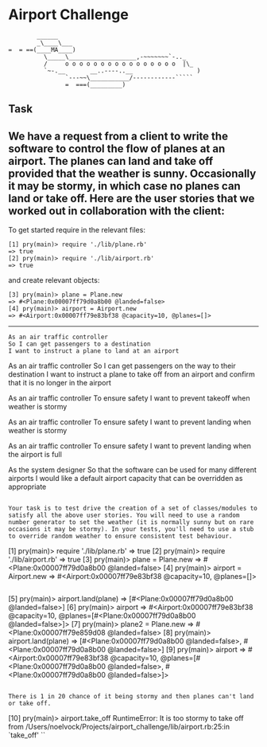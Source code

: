 Airport Challenge
=================

```
        ______
        _\____\___
=  = ==(____MA____)
          \_____\___________________,-~~~~~~~`-.._
          /     o o o o o o o o o o o o o o o o  |\_
          `~-.__       __..----..__                  )
                `---~~\___________/------------`````
                =  ===(_________)

```
Task
-----

We have a request from a client to write the software to control the flow of planes at an airport. The planes can land and take off provided that the weather is sunny. Occasionally it may be stormy, in which case no planes can land or take off.  Here are the user stories that we worked out in collaboration with the client:
------

To get started require in the relevant files:

```
[1] pry(main)> require './lib/plane.rb'
=> true
[2] pry(main)> require './lib/airport.rb'
=> true
```

and create relevant objects:

```
[3] pry(main)> plane = Plane.new
=> #<Plane:0x00007ff79d0a8b00 @landed=false>
[4] pry(main)> airport = Airport.new
=> #<Airport:0x00007ff79e83bf38 @capacity=10, @planes=[]>
```
---

```
As an air traffic controller
So I can get passengers to a destination
I want to instruct a plane to land at an airport
```




As an air traffic controller
So I can get passengers on the way to their destination
I want to instruct a plane to take off from an airport and confirm that it is no longer in the airport

As an air traffic controller
To ensure safety
I want to prevent takeoff when weather is stormy

As an air traffic controller
To ensure safety
I want to prevent landing when weather is stormy

As an air traffic controller
To ensure safety
I want to prevent landing when the airport is full

As the system designer
So that the software can be used for many different airports
I would like a default airport capacity that can be overridden as appropriate
```

Your task is to test drive the creation of a set of classes/modules to satisfy all the above user stories. You will need to use a random number generator to set the weather (it is normally sunny but on rare occasions it may be stormy). In your tests, you'll need to use a stub to override random weather to ensure consistent test behaviour.

```
[1] pry(main)> require './lib/plane.rb'
=> true
[2] pry(main)> require './lib/airport.rb'
=> true
[3] pry(main)> plane = Plane.new
=> #<Plane:0x00007ff79d0a8b00 @landed=false>
[4] pry(main)> airport = Airport.new
=> #<Airport:0x00007ff79e83bf38 @capacity=10, @planes=[]>
```

```
[5] pry(main)> airport.land(plane)
=> [#<Plane:0x00007ff79d0a8b00 @landed=false>]
[6] pry(main)> airport
=> #<Airport:0x00007ff79e83bf38 @capacity=10, @planes=[#<Plane:0x00007ff79d0a8b00 @landed=false>]>
[7] pry(main)> plane2 = Plane.new
=> #<Plane:0x00007ff79e859d08 @landed=false>
[8] pry(main)> airport.land(plane)
=> [#<Plane:0x00007ff79d0a8b00 @landed=false>, #<Plane:0x00007ff79d0a8b00 @landed=false>]
[9] pry(main)> airport
=> #<Airport:0x00007ff79e83bf38 @capacity=10, @planes=[#<Plane:0x00007ff79d0a8b00 @landed=false>, #<Plane:0x00007ff79d0a8b00 @landed=false>]>

```

There is 1 in 20 chance of it being stormy and then planes can't land or take off.

```
[10] pry(main)> airport.take_off
RuntimeError: It is too stormy to take off
from /Users/noelvock/Projects/airport_challenge/lib/airport.rb:25:in `take_off'
``



```
